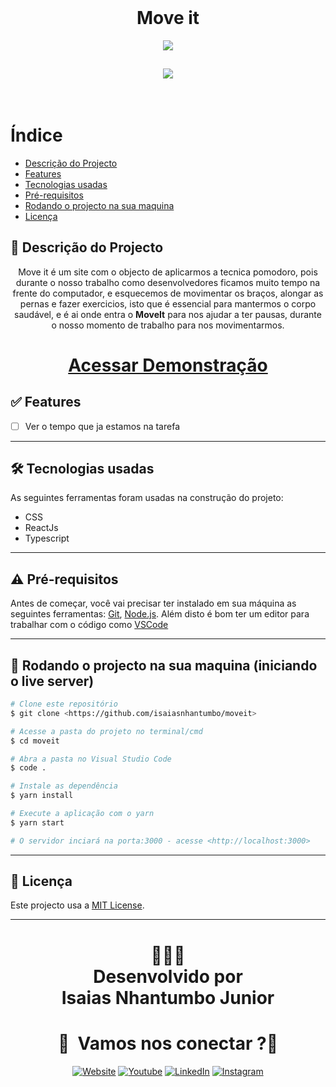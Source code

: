 <br/>
<h1 align="center">Move it</h1>
<p align="center">
    <img src ="./assets/" > 
</p>
<h2 align="center"> 
<img src="https://img.shields.io/badge/Status-Em_CONSTRUÇÃO-green">
</h2>
<br>

# Índice
   * [Descrição do Projecto](#descrição-do-projecto)
   * [Features](#-features)
   * [Tecnologias usadas](#-tecnologias-usadas)
   * [Pré-requisitos](#-pré-requisitos)
   * [Rodando o projecto na sua maquina](#-rodando-o-projecto-na-sua-maquina-iniciando-o-servidor)
   * [Licença](#-licença)


## 📖 Descrição do Projecto

<p align="center">
Move it é um site com o objecto de aplicarmos a tecnica pomodoro, pois durante o nosso trabalho como desenvolvedores ficamos muito tempo na frente do computador, e esquecemos de movimentar os braços, alongar as pernas e fazer exercicios, isto que é essencial para mantermos o corpo saudável, e é ai onde entra o <strong>MoveIt</strong> para nos ajudar a ter pausas, durante o nosso momento de trabalho para nos movimentarmos. 
</p>
<h1 align="center"><a target="_blank" href="https://moveit-nu.vercel.app/">Acessar Demonstração</a></h1>

## ✅ Features
  - [ ] Ver o tempo que ja estamos na tarefa




<p align="center">
  <!-- <img src = "http://i.imgur.com/0iorG20.png" width=700> -->
</p>

---
## 🛠 Tecnologias usadas

As seguintes ferramentas foram usadas na construção do projeto:


- CSS
- ReactJs
- Typescript

---

<!-- ## ⛈  Desafios do projecto
  - [x] Criar um site institucional
  - [x] Colocar animações no site
  -  Ação de mostrar/esconder
  - [x] Colocar conteúdo um acima do outro usando o position
  ---

- [ ] Responsividade **mobile version comming**

--- -->

## ⚠ Pré-requisitos

Antes de começar, você vai precisar ter instalado em sua máquina as seguintes ferramentas:
[Git](https://git-scm.com), [Node.js](https://nodejs.org/en/). 
Além disto é bom ter um editor para trabalhar com o código como [VSCode](https://code.visualstudio.com/)

---
## 🎲 Rodando o projecto na sua maquina (iniciando o live server)

```bash
# Clone este repositório
$ git clone <https://github.com/isaiasnhantumbo/moveit>

# Acesse a pasta do projeto no terminal/cmd
$ cd moveit

# Abra a pasta no Visual Studio Code
$ code .

# Instale as dependência
$ yarn install

# Execute a aplicação com o yarn
$ yarn start

# O servidor inciará na porta:3000 - acesse <http://localhost:3000>
```

---


## 📘 Licença
Este projecto usa a  [MIT License](LICENSE).
****
<h1 align="center">
👨🏽‍🏫 
<br>
Desenvolvido por
<br>
 Isaias Nhantumbo Junior
</h1>
</p>
<h1 align="center"> 🤝 &nbsp;Vamos nos conectar ?👨 </h1>

<p align="center">
<a href="https://isaiasnhantumbo.github.io/"><img alt="Website" src="https://img.shields.io/badge/Website-isaias_nhantumbo-blue?style=flat-square&logo=google-chrome"></a>
<a href="https://www.youtube.com/channel/UCOyeYkH0MwJ6RrXTcEFFdAQ?view_as=subscriber"><img alt="Youtube" src="https://img.shields.io/badge/Channel-Isaias_Inside-blue?style=flat-square&logo=youtube"></a>
<a href="https://www.linkedin.com/in/isaias-nhantumbo-junior-733bb619b/"><img alt="LinkedIn" src="https://img.shields.io/badge/LinkedIn-Isaias%20Nhantumbo%20Junior-green?style=flat-square&logo=linkedin"></a>
<a href="https://www.instagram.com/isaias_here/"><img alt="Instagram" src="https://img.shields.io/badge/Instagram-isaias__here_-blue??style=for-the-badge&logo=instagram"></a>
</p>




